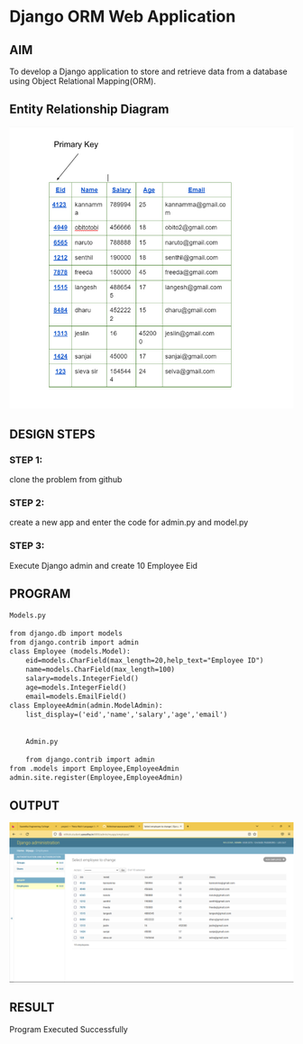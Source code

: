 # Django ORM Web Application

## AIM
To develop a Django application to store and retrieve data from a database using Object Relational Mapping(ORM).

## Entity Relationship Diagram

![Entity Relationship Diagram](./dataproject/ORM.png)

## DESIGN STEPS

### STEP 1:
clone the problem from github

### STEP 2:
create a new app and enter the code for admin.py and model.py 

### STEP 3:
Execute Django admin and create 10 Employee Eid


## PROGRAM

```
Models.py

from django.db import models
from django.contrib import admin
class Employee (models.Model):
    eid=models.CharField(max_length=20,help_text="Employee ID")
    name=models.CharField(max_length=100)
    salary=models.IntegerField()
    age=models.IntegerField()
    email=models.EmailField()
class EmployeeAdmin(admin.ModelAdmin):
    list_display=('eid','name','salary','age','email')


    Admin.py

    from django.contrib import admin
from .models import Employee,EmployeeAdmin
admin.site.register(Employee,EmployeeAdmin)
```

## OUTPUT

![Output](./dataproject/EID.png)


## RESULT

Program Executed Successfully